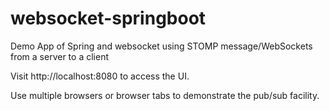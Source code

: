 # websocket-springboot
Demo App of Spring and websocket using STOMP message/WebSockets from a server to a client

Visit http://localhost:8080 to access the UI.

Use multiple browsers or browser tabs to demonstrate the pub/sub facility.
